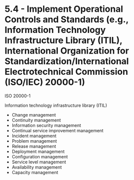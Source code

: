 # 5.4 - Implement Operational Controls and Standards (e.g., Information Technology Infrastructure Library (ITIL), International Organization for Standardization/International Electrotechnical Commission (ISO/IEC) 20000-1)

ISO 20000-1

Information technology infrastructure library (ITIL)

- Change management
- Continuity management
- Information security management
- Continual service improvement management
- Incident management
- Problem management
- Release management
- Deployment management
- Configuration management
- Service level management
- Availability management
- Capacity management
